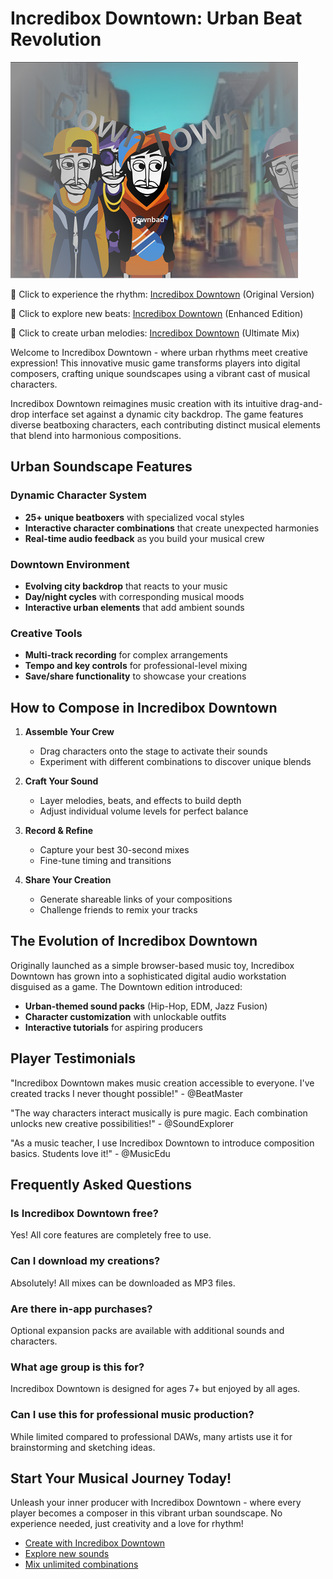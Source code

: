 # Incredibox Downtown: Urban Beat Revolution

![Incredibox Downtown](https://raw.githubusercontent.com/sprunkiscrunkly/incredibox-downtown/refs/heads/main/incredibox-downtown.png "Incredibox Downtown")

🎵 Click to experience the rhythm: [Incredibox Downtown](https://sprunksters.com/incredibox-downtown/ "Incredibox Downtown") (Original Version)

🎵 Click to explore new beats: [Incredibox Downtown](https://sprunkiscrunkly.com/incredibox-downtown/ "Incredibox Downtown") (Enhanced Edition)

🎵 Click to create urban melodies: [Incredibox Downtown](https://sprunkipyramixed.com/incredibox-downtown/ "Incredibox Downtown") (Ultimate Mix)

Welcome to Incredibox Downtown - where urban rhythms meet creative expression! This innovative music game transforms players into digital composers, crafting unique soundscapes using a vibrant cast of musical characters.

Incredibox Downtown reimagines music creation with its intuitive drag-and-drop interface set against a dynamic city backdrop. The game features diverse beatboxing characters, each contributing distinct musical elements that blend into harmonious compositions.

## Urban Soundscape Features

### Dynamic Character System
- **25+ unique beatboxers** with specialized vocal styles
- **Interactive character combinations** that create unexpected harmonies
- **Real-time audio feedback** as you build your musical crew

### Downtown Environment
- **Evolving city backdrop** that reacts to your music
- **Day/night cycles** with corresponding musical moods
- **Interactive urban elements** that add ambient sounds

### Creative Tools
- **Multi-track recording** for complex arrangements
- **Tempo and key controls** for professional-level mixing
- **Save/share functionality** to showcase your creations

## How to Compose in Incredibox Downtown

1. **Assemble Your Crew**
   - Drag characters onto the stage to activate their sounds
   - Experiment with different combinations to discover unique blends

2. **Craft Your Sound**
   - Layer melodies, beats, and effects to build depth
   - Adjust individual volume levels for perfect balance

3. **Record & Refine**
   - Capture your best 30-second mixes
   - Fine-tune timing and transitions

4. **Share Your Creation**
   - Generate shareable links of your compositions
   - Challenge friends to remix your tracks

## The Evolution of Incredibox Downtown

Originally launched as a simple browser-based music toy, Incredibox Downtown has grown into a sophisticated digital audio workstation disguised as a game. The Downtown edition introduced:

- **Urban-themed sound packs** (Hip-Hop, EDM, Jazz Fusion)
- **Character customization** with unlockable outfits
- **Interactive tutorials** for aspiring producers

## Player Testimonials

"Incredibox Downtown makes music creation accessible to everyone. I've created tracks I never thought possible!" - @BeatMaster

"The way characters interact musically is pure magic. Each combination unlocks new creative possibilities!" - @SoundExplorer

"As a music teacher, I use Incredibox Downtown to introduce composition basics. Students love it!" - @MusicEdu

## Frequently Asked Questions

### Is Incredibox Downtown free?
Yes! All core features are completely free to use.

### Can I download my creations?
Absolutely! All mixes can be downloaded as MP3 files.

### Are there in-app purchases?
Optional expansion packs are available with additional sounds and characters.

### What age group is this for?
Incredibox Downtown is designed for ages 7+ but enjoyed by all ages.

### Can I use this for professional music production?
While limited compared to professional DAWs, many artists use it for brainstorming and sketching ideas.

## Start Your Musical Journey Today!

Unleash your inner producer with Incredibox Downtown - where every player becomes a composer in this vibrant urban soundscape. No experience needed, just creativity and a love for rhythm!

- [Create with Incredibox Downtown](https://sprunksters.com/incredibox-downtown/)
- [Explore new sounds](https://sprunkiscrunkly.com/incredibox-downtown/)
- [Mix unlimited combinations](https://sprunkipyramixed.com/incredibox-downtown/)
